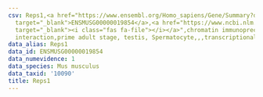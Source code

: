 ```yaml
---
csv: Reps1,<a href="https://www.ensembl.org/Homo_sapiens/Gene/Summary?db=core;g=ENSMUSG00000019854"
  target="_blank">ENSMUSG00000019854</a>,<a href="https://www.ncbi.nlm.nih.gov/pubmed/25450459"
  target="_blank"><i class="fas fa-file"></i></a>",chromatin immunoprecipitation assay,direct
  interaction,prime adult stage, testis, Spermatocyte,,,transcriptional regulation,
data_alias: Reps1
data_id: ENSMUSG00000019854
data_numevidence: 1
data_species: Mus musculus
data_taxid: '10090'
title: Reps1
---
```

